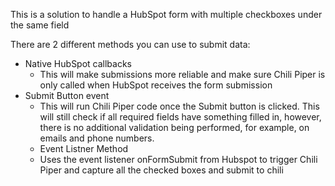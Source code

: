 This is a solution to handle a HubSpot form with multiple checkboxes under the same field

There are 2 different methods you can use to submit data:
* Native HubSpot callbacks
  * This will make submissions more reliable and make sure Chili Piper is only called when HubSpot receives the form submission
* Submit Button event
  * This will run Chili Piper code once the Submit button is clicked. This will still check if all required fields have something filled in, however, there is no additional validation being performed, for example, on emails and phone numbers.
  * Event Listner Method 
  * Uses the event listener onFormSubmit from Hubspot to trigger Chili Piper and capture all the checked boxes and submit to chili
